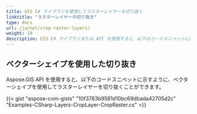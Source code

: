 ```yaml
---
title: GIS C# ライブラリを使用してラスターレイヤーを切り抜く
linktitle: "ラスターレイヤーの切り抜き"
type: docs
url: /ja/net/crop-raster-layers/
weight: 10
description: GIS C# ライブラリまたは API を使用すると、以下のコードスニペットに示すように、ベクターシェイプを使用してラスターレイヤーを切り抜くことができます。
---
```


## **ベクターシェイプを使用した切り抜き**
Aspose.GIS API を使用すると、以下のコードスニペットに示すように、ベクターシェイプを使用してラスターレイヤーを切り抜くことができます。

{{< gist "aspose-com-gists" "10f3783b9581d10bc69dbada42705d2c" "Examples-CSharp-Layers-CropLayer-CropRaster.cs" >}}
